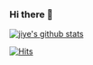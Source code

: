 ### Hi there 👋
[![jiye's github stats](https://github-readme-stats.vercel.app/api?username=jyb6311)](https://github.com/anuraghazra/github-readme-stats)

[![Hits](https://hits.seeyoufarm.com/api/count/incr/badge.svg?url=https%3A%2F%2Fgithub.com%2Fjyb6311%2Fhit-counter&count_bg=%23BE7C8B&title_bg=%23434242&icon=aerlingus.svg&icon_color=%23D9AFB8&title=hits&edge_flat=false)](https://hits.seeyoufarm.com)
<!--
**jyb6311/jyb6311** is a ✨ _special_ ✨ repository because its `README.md` (this file) appears on your GitHub profile.

Here are some ideas to get you started:

- 🔭 I’m currently working on ...
- 🌱 I’m currently learning ...
- 👯 I’m looking to collaborate on ...
- 🤔 I’m looking for help with ...
- 💬 Ask me about ...
- 📫 How to reach me: ...
- 😄 Pronouns: ...
- ⚡ Fun fact: ...
-->
